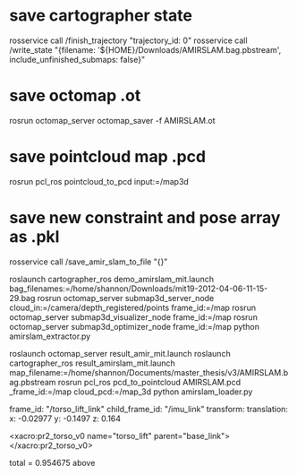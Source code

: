 # save cartographer state
rosservice call /finish_trajectory "trajectory_id: 0"
rosservice call /write_state "{filename: '${HOME}/Downloads/AMIRSLAM.bag.pbstream', include_unfinished_submaps: false}"

# save octomap .ot
rosrun octomap_server octomap_saver -f AMIRSLAM.ot

# save pointcloud map .pcd
rosrun pcl_ros pointcloud_to_pcd input:=/map3d 

# save new constraint and pose array as .pkl
rosservice call /save_amir_slam_to_file "{}" 

roslaunch cartographer_ros demo_amirslam_mit.launch bag_filenames:=/home/shannon/Downloads/mit19-2012-04-06-11-15-29.bag
rosrun octomap_server submap3d_server_node cloud_in:=/camera/depth_registered/points frame_id:=/map
rosrun octomap_server submap3d_visualizer_node frame_id:=/map
rosrun octomap_server submap3d_optimizer_node frame_id:=/map
python amirslam_extractor.py 

roslaunch octomap_server result_amir_mit.launch 
roslaunch cartographer_ros result_amirslam_mit.launch map_filename:=/home/shannon/Documents/master_thesis/v3/AMIRSLAM.bag.pbstream
rosrun pcl_ros pcd_to_pointcloud AMIRSLAM.pcd  _frame_id:=/map cloud_pcd:=/map_3d
python amirslam_loader.py 

frame_id: "/torso_lift_link"
child_frame_id: "/imu_link"
transform: 
translation: 
x: -0.02977
y: -0.1497
z: 0.164

<xacro:pr2_torso_v0 name="torso_lift" parent="base_link">
<origin xyz="-0.05 0 0.739675" rpy="0 0 0" />
</xacro:pr2_torso_v0>

<joint name="${name}_footprint_joint" type="fixed">
    <origin xyz="0 0 0.051" rpy="0 0 0" />
    <child link="${name}_link" />
    <parent link="${name}_footprint"/>
</joint>

total = 0.954675 above